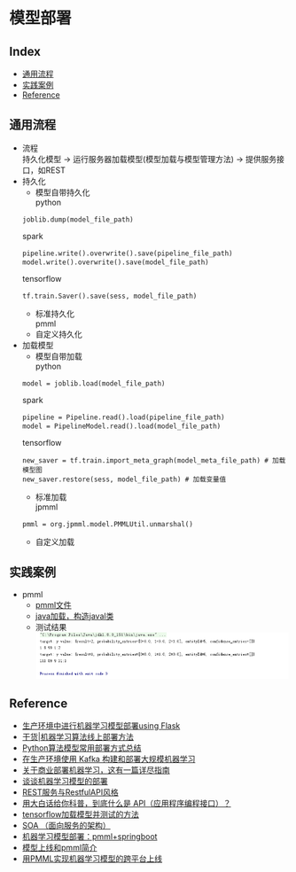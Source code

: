 模型部署
===

Index
---
- [通用流程](#通用流程)
- [实践案例](#实践案例)
- [Reference](#Reference)

## 通用流程
- 流程<br/>
持久化模型 -> 运行服务器加载模型(模型加载与模型管理方法) -> 提供服务接口，如REST
- 持久化
  - 模型自带持久化<br/>
  python<br/>
  ```
  joblib.dump(model_file_path)
  ```
  spark<br/> 
  ```
  pipeline.write().overwrite().save(pipeline_file_path)
  model.write().overwrite().save(model_file_path)
  ```
  tensorflow<br/>
  ```
  tf.train.Saver().save(sess, model_file_path)
  ```
  - 标准持久化<br/>
  pmml
  - 自定义持久化
- 加载模型
  - 模型自带加载<br/>
  python<br/>
  ```
  model = joblib.load(model_file_path)
  ```
  spark<br/>
  ```
  pipeline = Pipeline.read().load(pipeline_file_path)
  model = PipelineModel.read().load(model_file_path)
  ```
  tensorflow<br/>
  ```
  new_saver = tf.train.import_meta_graph(model_meta_file_path) # 加载模型图
  new_saver.restore(sess, model_file_path) # 加载变量值
  ```
  - 标准加载<br/> 
  jpmml<br/>
  ```
  pmml = org.jpmml.model.PMMLUtil.unmarshal()
  ```
  - 自定义加载

## 实践案例
- pmml
  - [pmml文件](../测试/模型文件.pmml)
  - [java加载，构造javal类](../测试/PMMLDemo.java)
  - 测试结果<br/>
  ![示例](../图片/测试jpmml.png)


## Reference
- [生产环境中进行机器学习模型部署using Flask](https://zhuanlan.zhihu.com/p/42418356)
- [干货|机器学习算法线上部署方法](https://zhuanlan.zhihu.com/p/23382412)
- [Python算法模型常用部署方式总结](http://knightyang.com/2017/10/18/python%E7%AE%97%E6%B3%95%E6%A8%A1%E5%9E%8B%E5%B8%B8%E7%94%A8%E9%83%A8%E7%BD%B2%E6%96%B9%E5%BC%8F%E6%80%BB%E7%BB%93/)
- [在生产环境使用 Kafka 构建和部署大规模机器学习](https://www.infoq.cn/article/build-deploy-scalable-machine-learning-production-kafka)
- [关于商业部署机器学习，这有一篇详尽指南](https://www.jiqizhixin.com/articles/2018-07-13-6)
- [谈谈机器学习模型的部署](https://my.oschina.net/taogang/blog/2222908)
- [REST服务与RestfulAPI风格](https://www.jianshu.com/p/43dae0b83755)
- [用大白话给你科普，到底什么是 API（应用程序编程接口）？](http://baijiahao.baidu.com/s?id=1597881116201407882&wfr=spider&for=pc)
- [tensorflow加载模型并测试的方法](https://blog.csdn.net/sjtuxx_lee/article/details/82663394)
- [SOA （面向服务的架构）](https://baike.baidu.com/item/SOA/2140650?fr=aladdin)
- [机器学习模型部署：pmml+springboot](https://www.jianshu.com/p/cf90ca0c2a74)
- [模型上线和pmml简介](http://tech.dianwoda.com/2018/07/18/mo-xing-shang-xian-he-pmmljian-jie/)
- [用PMML实现机器学习模型的跨平台上线](https://cloud.tencent.com/developer/article/1178944)
